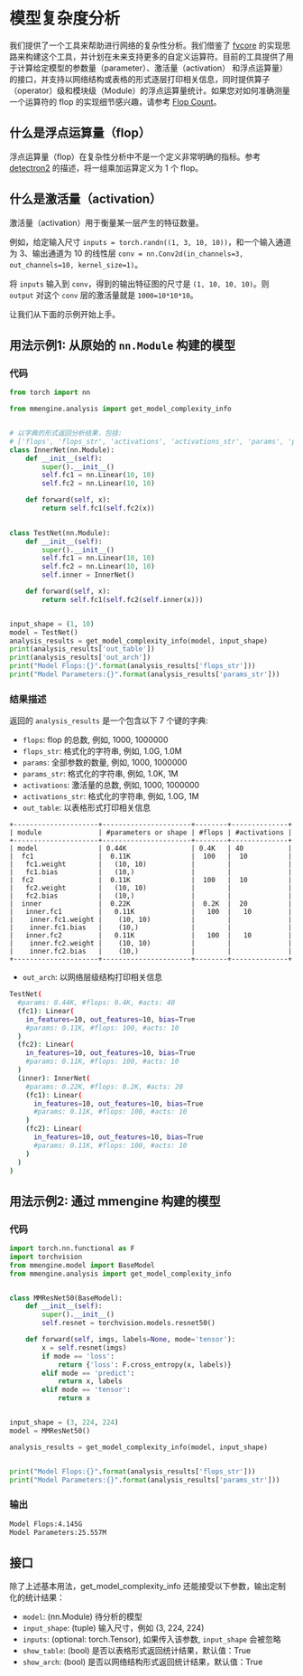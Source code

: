 # 模型复杂度分析

我们提供了一个工具来帮助进行网络的复杂性分析。我们借鉴了 [fvcore](https://github.com/facebookresearch/fvcore) 的实现思路来构建这个工具，并计划在未来支持更多的自定义运算符。目前的工具提供了用于计算给定模型的参数量（parameter）、激活量（activation） 和浮点运算量）的接口，并支持以网络结构或表格的形式逐层打印相关信息，同时提供算子（operator）级和模块级（Module）的浮点运算量统计。如果您对如何准确测量一个运算符的 flop 的实现细节感兴趣，请参考 [Flop Count](https://github.com/facebookresearch/fvcore/blob/main/docs/flop_count.md)。

## 什么是浮点运算量（flop）

浮点运算量（flop）在复杂性分析中不是一个定义非常明确的指标。参考 [detectron2](https://detectron2.readthedocs.io/en/latest/modules/fvcore.html#fvcore.nn.FlopCountAnalysis) 的描述，将一组乘加运算定义为 1 个 flop。

## 什么是激活量（activation）

激活量（activation）用于衡量某一层产生的特征数量。

例如，给定输入尺寸 `inputs = torch.randn((1, 3, 10, 10))`，和一个输入通道为 3、输出通道为 10 的线性层 `conv = nn.Conv2d(in_channels=3, out_channels=10, kernel_size=1)`。

将 `inputs` 输入到 `conv`，得到的输出特征图的尺寸是 `(1, 10, 10, 10)`。则 `output` 对这个 `conv` 层的激活量就是 `1000=10*10*10`。

让我们从下面的示例开始上手。

## 用法示例1: 从原始的 `nn.Module` 构建的模型

### 代码

```python
from torch import nn

from mmengine.analysis import get_model_complexity_info


# 以字典的形式返回分析结果，包括:
# ['flops', 'flops_str', 'activations', 'activations_str', 'params', 'params_str', 'out_table', 'out_arch']
class InnerNet(nn.Module):
    def __init__(self):
        super().__init__()
        self.fc1 = nn.Linear(10, 10)
        self.fc2 = nn.Linear(10, 10)

    def forward(self, x):
        return self.fc1(self.fc2(x))
    

class TestNet(nn.Module):
    def __init__(self):
        super().__init__()
        self.fc1 = nn.Linear(10, 10)
        self.fc2 = nn.Linear(10, 10)
        self.inner = InnerNet()

    def forward(self, x):
        return self.fc1(self.fc2(self.inner(x)))


input_shape = (1, 10)
model = TestNet()
analysis_results = get_model_complexity_info(model, input_shape)
print(analysis_results['out_table'])
print(analysis_results['out_arch'])
print("Model Flops:{}".format(analysis_results['flops_str']))
print("Model Parameters:{}".format(analysis_results['params_str']))

```

### 结果描述

返回的 `analysis_results` 是一个包含以下 7 个键的字典:

- `flops`: flop 的总数, 例如, 1000, 1000000
- `flops_str`: 格式化的字符串, 例如, 1.0G, 1.0M
- `params`: 全部参数的数量, 例如, 1000, 1000000
- `params_str`: 格式化的字符串, 例如, 1.0K, 1M
- `activations`: 激活量的总数, 例如, 1000, 1000000
- `activations_str`: 格式化的字符串, 例如, 1.0G, 1M
- `out_table`: 以表格形式打印相关信息

```text
+---------------------+----------------------+--------+--------------+
| module              | #parameters or shape | #flops | #activations |
+---------------------+----------------------+--------+--------------+
| model               | 0.44K                | 0.4K   | 40           |
|  fc1                |  0.11K               |  100   |  10          |
|   fc1.weight        |   (10, 10)           |        |              |
|   fc1.bias          |   (10,)              |        |              |
|  fc2                |  0.11K               |  100   |  10          |
|   fc2.weight        |   (10, 10)           |        |              |
|   fc2.bias          |   (10,)              |        |              |
|  inner              |  0.22K               |  0.2K  |  20          |
|   inner.fc1         |   0.11K              |   100  |   10         |
|    inner.fc1.weight |    (10, 10)          |        |              |
|    inner.fc1.bias   |    (10,)             |        |              |
|   inner.fc2         |   0.11K              |   100  |   10         |
|    inner.fc2.weight |    (10, 10)          |        |              |
|    inner.fc2.bias   |    (10,)             |        |              |
+---------------------+----------------------+--------+--------------+
```

- `out_arch`: 以网络层级结构打印相关信息

```bash
TestNet(
  #params: 0.44K, #flops: 0.4K, #acts: 40
  (fc1): Linear(
    in_features=10, out_features=10, bias=True
    #params: 0.11K, #flops: 100, #acts: 10
  )
  (fc2): Linear(
    in_features=10, out_features=10, bias=True
    #params: 0.11K, #flops: 100, #acts: 10
  )
  (inner): InnerNet(
    #params: 0.22K, #flops: 0.2K, #acts: 20
    (fc1): Linear(
      in_features=10, out_features=10, bias=True
      #params: 0.11K, #flops: 100, #acts: 10
    )
    (fc2): Linear(
      in_features=10, out_features=10, bias=True
      #params: 0.11K, #flops: 100, #acts: 10
    )
  )
)
```

## 用法示例2: 通过 mmengine 构建的模型

### 代码

```python
import torch.nn.functional as F
import torchvision
from mmengine.model import BaseModel
from mmengine.analysis import get_model_complexity_info


class MMResNet50(BaseModel):
    def __init__(self):
        super().__init__()
        self.resnet = torchvision.models.resnet50()

    def forward(self, imgs, labels=None, mode='tensor'):
        x = self.resnet(imgs)
        if mode == 'loss':
            return {'loss': F.cross_entropy(x, labels)}
        elif mode == 'predict':
            return x, labels
        elif mode == 'tensor':
            return x


input_shape = (3, 224, 224)
model = MMResNet50()

analysis_results = get_model_complexity_info(model, input_shape)


print("Model Flops:{}".format(analysis_results['flops_str']))
print("Model Parameters:{}".format(analysis_results['params_str']))
```

### 输出

```bash
Model Flops:4.145G
Model Parameters:25.557M
```

## 接口

除了上述基本用法，get_model_complexity_info 还能接受以下参数，输出定制化的统计结果：

- `model`: (nn.Module) 待分析的模型
- `input_shape`: (tuple) 输入尺寸，例如 (3, 224, 224)
- `inputs`: (optional: torch.Tensor), 如果传入该参数, `input_shape` 会被忽略
- `show_table`: (bool) 是否以表格形式返回统计结果，默认值：True
- `show_arch`: (bool) 是否以网络结构形式返回统计结果，默认值：True

